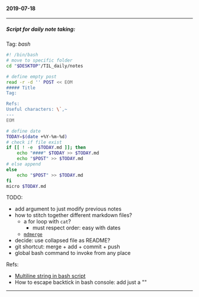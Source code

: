 #### 2019-07-18
---
##### Script for daily note taking:
Tag: *bash*

```bash
#! /bin/bash
# move to specific folder
cd "$DESKTOP"/TIL_daily/notes

# define empty post
read -r -d '' POST << EOM
##### Title
Tag:

Refs:
Useful characters: \`,~
---
EOM

# define date
TODAY=$(date +%Y-%m-%d)
# check if file exist
if [[ ! -e  $TODAY.md ]]; then
	echo "####" $TODAY >> $TODAY.md
	echo "$POST" >> $TODAY.md
# else append
else
	echo "$POST" >> $TODAY.md
fi
micro $TODAY.md
```
TODO:
- add argument to just modify previous notes
- how to stitch together different markdown files?
	- a for loop with `cat`?
		- must respect order: easy with dates
	- [`mdmerge`](https://pypi.org/project/MarkdownTools2/)
- decide: use collapsed file as README?
- git shortcut: merge + add + commit + push
- global bash command to invoke from any place

Refs: 
- [Multiline string in bash script](https://stackoverflow.com/questions/23929235/multi-line-string-with-extra-space-preserved-indentation)
- How to escape backtick in bash console: add just a "\"
---